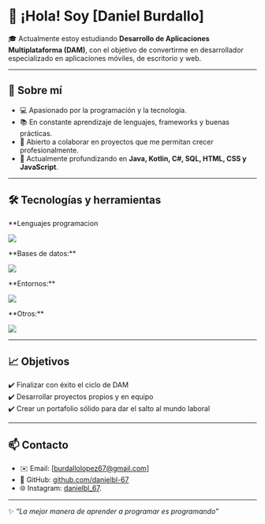 # 👋 ¡Hola! Soy [Daniel Burdallo]  

🎓 Actualmente estoy estudiando **Desarrollo de Aplicaciones Multiplataforma (DAM)**, con el objetivo de convertirme en desarrollador especializado en aplicaciones móviles, de escritorio y web.  

---

## 🚀 Sobre mí  
- 💻 Apasionado por la programación y la tecnología.  
- 📚 En constante aprendizaje de lenguajes, frameworks y buenas prácticas.  
- 🤝 Abierto a colaborar en proyectos que me permitan crecer profesionalmente.  
- 🌱 Actualmente profundizando en **Java, Kotlin, C#, SQL, HTML, CSS y JavaScript**.  

---

## 🛠️ Tecnologías y herramientas  
**Lenguajes programacion
<p align="align">
  <a href="https://skillicons.dev">
    <img src="https://skillicons.dev/icons?i=js,html,css,java" />
  </a>
</p>
 **Bases de datos:** 
<p align="align">
  <a href="https://skillicons.dev">
    <img src="https://skillicons.dev/icons?i=mysql" />
  </a>
</p>
 **Entornos:**   
<p align="align">
  <a href="https://skillicons.dev">
    <img src="https://skillicons.dev/icons?i=eclipse,vscode,idea,androidstudio" />
  </a>
</p>
 **Otros:**
<p align="align">
  <a href="https://skillicons.dev">
    <img src="https://skillicons.dev/icons?i=git,discord,github,gmail,window" />
  </a>
</p>

---

## 📈 Objetivos  
✔️ Finalizar con éxito el ciclo de DAM  
✔️ Desarrollar proyectos propios y en equipo  
✔️ Crear un portafolio sólido para dar el salto al mundo laboral  

---

## 📫 Contacto  
- ✉️ Email: [burdallolopez67@gmail.com]  
- 🐙 GitHub: [github.com/danielbl-67](#)
- 🌐 Instagram: [danielbl_67](#).

---

✨ *“La mejor manera de aprender a programar es programando”*  
